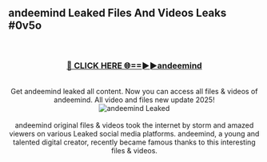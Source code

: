 ## andeemind Leaked Files And Videos Leaks #0v5o
<br>
<div align="center">
<h3><a href="https://watchclip.my.id/andeemind" rel="nofollow">🔴 CLICK HERE 🌐==►►andeemind</a></h3>
<br>
Get andeemind leaked all content. Now you can access all files & videos of andeemind. All video and files new update 2025!
<br>
<a href="https://watchclip.my.id/andeemind" rel="nofollow" data-target="animated-image.originalLink"><img src="https://i.ibb.co.com/WyWwxjT/player-gif2.gif" alt="andeemind Leaked" style="max-width: 100%; display: inline-block;" data-target="animated-image.originalImage"></a>
<br><br>
andeemind original files & videos took the internet by storm and amazed viewers on various Leaked social media platforms. andeemind, a young and talented digital creator, recently became famous thanks to this interesting files & videos.
</div>
<br>